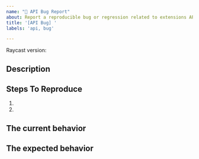 ```yaml
---
name: "🐞 API Bug Report"
about: Report a reproducible bug or regression related to extensions API.
title: '[API Bug] '
labels: 'api, bug'

---
```


<!--
  Please provide a clear and concise description of what the bug is. Include
  screenshots if needed. Please test using the latest version of Raycast and API.
-->

Raycast version:

## Description

## Steps To Reproduce

1.
2.

<!--
  Your bug will get fixed much faster if we can run your code. Issues without reproduction steps or
  code examples may be immediately closed as not actionable.
-->

## The current behavior


## The expected behavior
